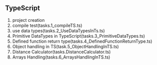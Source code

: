 TypeScript
-----------

1. project creation
2. compile test(tasks.1_compileTS.ts)
3. use data types(tasks.2_UseDataTypesInTs.ts)
4. Primitive DataTypes in TypeScript(tasks.3_PrimitiveDataTypes.ts)
5. Defined function return type(tasks.4_DefinedFunctionReturnType.ts)
6. Object handling in TS(task.5_ObjectHandlingInTS.ts)
7. Distance Calculator(tasks.DistanceCalculator.ts)
8. Arrays Handling(tasks.6_ArraysHandlingInTS.ts)